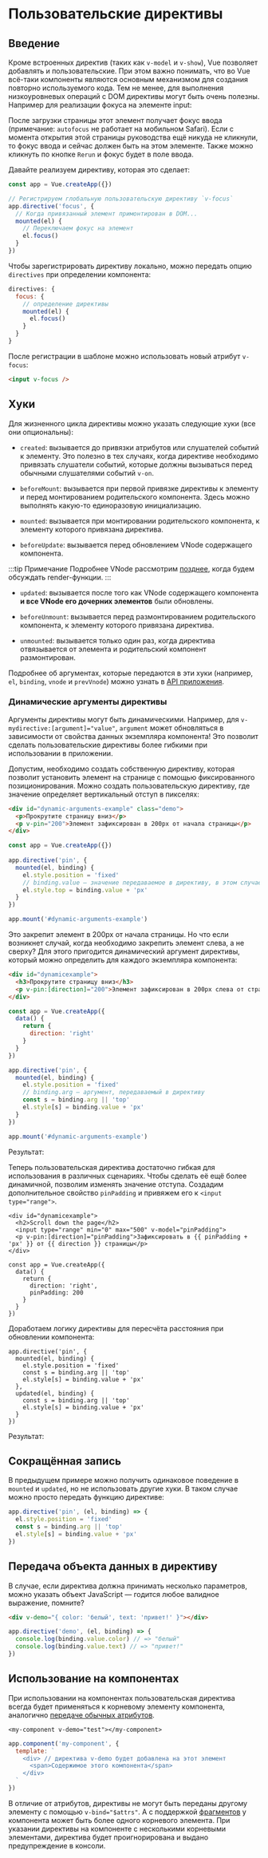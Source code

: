 # Пользовательские директивы

## Введение

Кроме встроенных директив (таких как `v-model` и `v-show`), Vue позволяет добавлять и пользовательские. При этом важно понимать, что во Vue всё-таки компоненты являются основным механизмом для создания повторно используемого кода. Тем не менее, для выполнения низкоуровневых операций с DOM директивы могут быть очень полезны. Например для реализации фокуса на элементе input:

<common-codepen-snippet title="Custom directives: basic example" slug="JjdxaJW" :preview="false" />

После загрузки страницы этот элемент получает фокус ввода (примечание: `autofocus` не работает на мобильном Safari). Если с момента открытия этой страницы руководства ещё никуда не кликнули, то фокус ввода и сейчас должен быть на этом элементе. Также можно кликнуть по кнопке `Rerun` и фокус будет в поле ввода.

Давайте реализуем директиву, которая это сделает:

```js
const app = Vue.createApp({})

// Регистрируем глобальную пользовательскую директиву `v-focus`
app.directive('focus', {
  // Когда привязанный элемент примонтирован в DOM...
  mounted(el) {
    // Переключаем фокус на элемент
    el.focus()
  }
})
```

Чтобы зарегистрировать директиву локально, можно передать опцию `directives` при определении компонента:

```js
directives: {
  focus: {
    // определение директивы
    mounted(el) {
      el.focus()
    }
  }
}
```

После регистрации в шаблоне можно использовать новый атрибут `v-focus`:

```html
<input v-focus />
```

## Хуки

Для жизненного цикла директивы можно указать следующие хуки (все они опциональны):

- `created`: вызывается до привязки атрибутов или слушателей событий к элементу. Это полезно в тех случаях, когда директиве необходимо привязать слушатели событий, которые должны вызываться перед обычными слушателями событий `v-on`.

- `beforeMount`: вызывается при первой привязке директивы к элементу и перед монтированием родительского компонента. Здесь можно выполнять какую-то единоразовую инициализацию.

- `mounted`: вызывается при монтировании родительского компонента, к элементу которого привязана директива.

- `beforeUpdate`: вызывается перед обновлением VNode содержащего компонента.

:::tip Примечание
Подробнее VNode рассмотрим [позднее](render-function.md#the-virtual-dom-tree), когда будем обсуждать render-функции.
:::

- `updated`: вызывается после того как VNode содержащего компонента **и все VNode его дочерних элементов** были обновлены.

- `beforeUnmount`: вызывается перед размонтированием родительского компонента, к элементу которого привязана директива.

- `unmounted`: вызывается только один раз, когда директива отвязывается от элемента и родительский компонент размонтирован.

Подробнее об аргументах, которые передаются в эти хуки (например, `el`, `binding`, `vnode` и `prevVnode`) можно узнать в [API приложения](../api/application-api.md#directive).

### Динамические аргументы директивы

Аргументы директивы могут быть динамическими. Например, для `v-mydirective:[argument]="value"`, `argument` может обновляться в зависимости от свойства данных экземпляра компонента! Это позволит сделать пользовательские директивы более гибкими при использовании в приложении.

Допустим, необходимо создать собственную директиву, которая позволит установить элемент на странице с помощью фиксированного позиционирования. Можно создать пользовательскую директиву, где значение определяет вертикальный отступ в пикселях:

```html
<div id="dynamic-arguments-example" class="demo">
  <p>Прокрутите страницу вниз</p>
  <p v-pin="200">Элемент зафиксирован в 200px от начала страницы</p>
</div>
```

```js
const app = Vue.createApp({})
  
app.directive('pin', {
  mounted(el, binding) {
    el.style.position = 'fixed'
    // binding.value — значение передаваемое в директиву, в этом случае 200
    el.style.top = binding.value + 'px'
  }
})

app.mount('#dynamic-arguments-example')
```

Это закрепит элемент в 200px от начала страницы. Но что если возникнет случай, когда необходимо закрепить элемент слева, а не сверху? Для этого пригодится динамический аргумент директивы, который можно определить для каждого экземпляра компонента:

```html
<div id="dynamicexample">
  <h3>Прокрутите страницу вниз</h3>
  <p v-pin:[direction]="200">Элемент зафиксирован в 200px слева от страницы.</p>
</div>
```

```js
const app = Vue.createApp({
  data() {
    return {
      direction: 'right'
    }
  }
})

app.directive('pin', {
  mounted(el, binding) {
    el.style.position = 'fixed'
    // binding.arg — аргумент, передаваемый в директиву
    const s = binding.arg || 'top'
    el.style[s] = binding.value + 'px'
  }
})

app.mount('#dynamic-arguments-example')
```

Результат:

<common-codepen-snippet title="Custom directives: dynamic arguments" slug="YzXgGmv" :preview="false" />

Теперь пользовательская директива достаточно гибкая для использования в различных сценариях. Чтобы сделать её ещё более динамичной, позволим изменять значение отступа. Создадим дополнительное свойство `pinPadding` и привяжем его к `<input type="range">`.

```html{4}
<div id="dynamicexample">
  <h2>Scroll down the page</h2>
  <input type="range" min="0" max="500" v-model="pinPadding">
  <p v-pin:[direction]="pinPadding">Зафиксировать в {{ pinPadding + 'px' }} от {{ direction }} страницы</p>
</div>
```

```js{5}
const app = Vue.createApp({
  data() {
    return {
      direction: 'right',
      pinPadding: 200
    }
  }
})
```

Доработаем логику директивы для пересчёта расстояния при обновлении компонента:

```js{7-10}
app.directive('pin', {
  mounted(el, binding) {
    el.style.position = 'fixed'
    const s = binding.arg || 'top'
    el.style[s] = binding.value + 'px'
  },
  updated(el, binding) {
    const s = binding.arg || 'top'
    el.style[s] = binding.value + 'px'
  }
})
```

Результат:

<common-codepen-snippet title="Custom directives: dynamic arguments + dynamic binding" slug="rNOaZpj" :preview="false" />

## Сокращённая запись

В предыдущем примере можно получить одинаковое поведение в `mounted` и `updated`, но не использовать другие хуки. В таком случае можно просто передать функцию директиве:

```js
app.directive('pin', (el, binding) => {
  el.style.position = 'fixed'
  const s = binding.arg || 'top'
  el.style[s] = binding.value + 'px'
})
```

## Передача объекта данных в директиву

В случае, если директива должна принимать несколько параметров, можно указать объект JavaScript — годится любое валидное выражение, помните?

```html
<div v-demo="{ color: 'белый', text: 'привет!' }"></div>
```

```js
app.directive('demo', (el, binding) => {
  console.log(binding.value.color) // => "белый"
  console.log(binding.value.text) // => "привет!"
})
```

## Использование на компонентах

При использовании на компонентах пользовательская директива всегда будет применяться к корневому элементу компонента, аналогично [передаче обычных атрибутов](component-attrs.md).

```vue-html
<my-component v-demo="test"></my-component>
```

```js
app.component('my-component', {
  template: `
    <div> // директива v-demo будет добавлена на этот элемент
      <span>Содержимое этого компонента</span>
    </div>
  `
})
```

В отличие от атрибутов, директивы не могут быть переданы другому элементу с помощью `v-bind="$attrs"`. А с поддержкой [фрагментов](migration/fragments.md#overview) у компонента может быть более одного корневого элемента. При указании директивы на компоненте с несколькими корневыми элементами, директива будет проигнорирована и выдано предупреждение в консоли.
